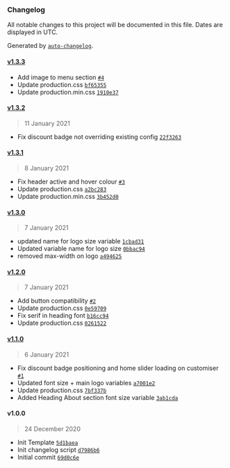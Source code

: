 ### Changelog

All notable changes to this project will be documented in this file. Dates are displayed in UTC.

Generated by [`auto-changelog`](https://github.com/CookPete/auto-changelog).

#### [v1.3.3](https://github.com/ryanshirley-flipdish/Elixir-Template-Cafe-Shirley/compare/v1.3.2...v1.3.3)

- Add image to menu section [`#4`](https://github.com/ryanshirley-flipdish/Elixir-Template-Cafe-Shirley/pull/4)
- Update production.css [`bf65355`](https://github.com/ryanshirley-flipdish/Elixir-Template-Cafe-Shirley/commit/bf65355322a53a3b08381f47a8828ab0229739ed)
- Update production.min.css [`1910e37`](https://github.com/ryanshirley-flipdish/Elixir-Template-Cafe-Shirley/commit/1910e37ecc5ecc0204b14c253f9c3c436b323525)

#### [v1.3.2](https://github.com/ryanshirley-flipdish/Elixir-Template-Cafe-Shirley/compare/v1.3.1...v1.3.2)

> 11 January 2021

- Fix discount badge not overriding existing config [`22f3263`](https://github.com/ryanshirley-flipdish/Elixir-Template-Cafe-Shirley/commit/22f3263ee72814666c9d94fa1f9e92245a44e8b8)

#### [v1.3.1](https://github.com/ryanshirley-flipdish/Elixir-Template-Cafe-Shirley/compare/v1.3.0...v1.3.1)

> 8 January 2021

- Fix header active and hover colour [`#3`](https://github.com/ryanshirley-flipdish/Elixir-Template-Cafe-Shirley/pull/3)
- Update production.css [`a2bc283`](https://github.com/ryanshirley-flipdish/Elixir-Template-Cafe-Shirley/commit/a2bc28393252a96d50d4a34a3ea0dee3c9594490)
- Update production.min.css [`3b452d0`](https://github.com/ryanshirley-flipdish/Elixir-Template-Cafe-Shirley/commit/3b452d00d5f9f2feb24e34b810f46bba4ba0418d)

#### [v1.3.0](https://github.com/ryanshirley-flipdish/Elixir-Template-Cafe-Shirley/compare/v1.2.0...v1.3.0)

> 7 January 2021

- updated name for logo size variable [`1cbad31`](https://github.com/ryanshirley-flipdish/Elixir-Template-Cafe-Shirley/commit/1cbad31e4f28d969faebb90dca8e515744fd8f5e)
- Updated variable name for logo size [`0bbac94`](https://github.com/ryanshirley-flipdish/Elixir-Template-Cafe-Shirley/commit/0bbac94d468a11ced4852a4041c06f066da8ebbd)
- removed max-width on logo [`a494625`](https://github.com/ryanshirley-flipdish/Elixir-Template-Cafe-Shirley/commit/a4946252253e68d7626a507343c10a1b02d8a39a)

#### [v1.2.0](https://github.com/ryanshirley-flipdish/Elixir-Template-Cafe-Shirley/compare/v1.1.0...v1.2.0)

> 7 January 2021

- Add button compatibility [`#2`](https://github.com/ryanshirley-flipdish/Elixir-Template-Cafe-Shirley/pull/2)
- Update production.css [`0e59709`](https://github.com/ryanshirley-flipdish/Elixir-Template-Cafe-Shirley/commit/0e5970960382979a4a9a889fd551cf7349c91446)
- Fix serif in heading font [`b16cc94`](https://github.com/ryanshirley-flipdish/Elixir-Template-Cafe-Shirley/commit/b16cc948e5b6a6e89bde287f288f7a6ba7427019)
- Update production.css [`0261522`](https://github.com/ryanshirley-flipdish/Elixir-Template-Cafe-Shirley/commit/02615226932f91d612cf93b3177951757d8f4381)

#### [v1.1.0](https://github.com/ryanshirley-flipdish/Elixir-Template-Cafe-Shirley/compare/v1.0.0...v1.1.0)

> 6 January 2021

- Fix discount badge positioning and home slider loading on customiser [`#1`](https://github.com/ryanshirley-flipdish/Elixir-Template-Cafe-Shirley/pull/1)
- Updated font size + main logo variables [`a7001e2`](https://github.com/ryanshirley-flipdish/Elixir-Template-Cafe-Shirley/commit/a7001e2dc64942fcac0f37bc649dd4bf2262a2db)
- Update production.css [`7bf337b`](https://github.com/ryanshirley-flipdish/Elixir-Template-Cafe-Shirley/commit/7bf337b85e279ddbe6aa12f2387bf61f3d49557f)
- Added Heading About section font size variable [`3ab1cda`](https://github.com/ryanshirley-flipdish/Elixir-Template-Cafe-Shirley/commit/3ab1cda64bf0ad79e2f7ca85e21de90a07587b62)

#### v1.0.0

> 24 December 2020

- Init Template [`5d1baea`](https://github.com/ryanshirley-flipdish/Elixir-Template-Cafe-Shirley/commit/5d1baea71409f8dd908318ced2ad26794723b653)
- Init changelog script [`d7986b6`](https://github.com/ryanshirley-flipdish/Elixir-Template-Cafe-Shirley/commit/d7986b6c8abbabd87470ced6e593360d9ad8f724)
- Initial commit [`69d0c6e`](https://github.com/ryanshirley-flipdish/Elixir-Template-Cafe-Shirley/commit/69d0c6ebd610078e6c6fef76d086b4fe80ae45f9)
